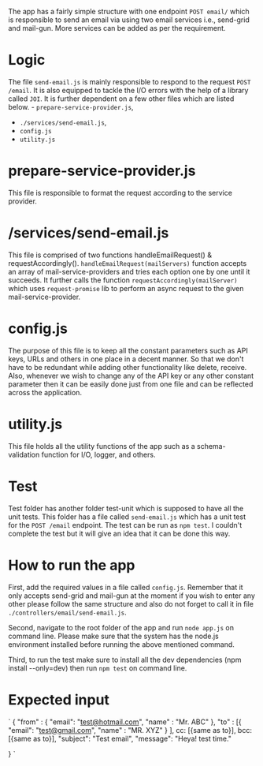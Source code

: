 The app has a fairly simple structure with one endpoint `POST email/` which is responsible to send an email via using two email services i.e., send-grid and mail-gun. More services can be added as per the requirement.

# Logic

The file `send-email.js` is mainly responsible to respond to the request `POST /email`. It is also equipped to tackle the I/O errors with the help of a library called `JOI`. It is further dependent on a few other files which are listed below.      - `prepare-service-provider.js`, 
   - `./services/send-email.js`,
   - `config.js` 
   - `utility.js`

# prepare-service-provider.js
This file is responsible to format the request according to the service provider.

# /services/send-email.js
This file is comprised of two functions handleEmailRequest() & requestAccordingly(). `handleEmailRequest(mailServers)` function accepts an array of mail-service-providers and tries each option one by one until it succeeds. It further calls the function `requestAccordingly(mailServer)` which uses `request-promise` lib to perform an async request to the given mail-service-provider.

# config.js

The purpose of this file is to keep all the constant parameters such as API keys, URLs and others in one place in a decent manner. So that we don't have to be redundant while adding other functionality like delete, receive. Also, whenever we wish to change any of the API key or any other constant parameter then it can be easily done just from one file and can be reflected across the application.

# utility.js

This file holds all the utility functions of the app such as a schema-validation function for I/O, logger, and others.

# Test

Test folder has another folder test-unit which is supposed to have all the unit tests. This folder has a file called `send-email.js` which has a unit test for the `POST /email` endpoint. The test can be run as `npm test`. I couldn't complete the test but it will give an idea that it can be done this way. 


# How to run the app

First, add the required values in a file called `config.js`. Remember that it only accepts send-grid and mail-gun at the moment if you wish to enter any other please follow the same structure and also do not forget to call it in file `./controllers/email/send-email.js`.

Second, navigate to the root folder of the app and run `node app.js` on command line. Please make sure that the system has the node.js environment installed before running the above mentioned command.

Third, to run the test make sure to install all the dev dependencies (npm install --only=dev)  then run `npm test` on command line.

# Expected input
`
{
    "from" : {
        "email": "test@hotmail.com",
        "name" : "Mr. ABC"
    },
    "to" : [{
        "email": "test@gmail.com",
        "name" : "MR. XYZ"
    }
    ],
    cc: [{same as to}],
    bcc: [{same as to}],
    "subject": "Test email",
    "message": "Heya! test time."

}
 `





